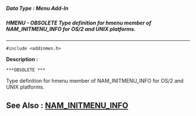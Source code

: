 ##### Data Type : Menu Add-In
##### HMENU - *OBSOLETE* Type definition for hmenu member of  NAM_INITMENU_INFO for OS/2 and UNIX platforms.
---
```
#include <addinmen.h>
```
**Description :**

	***OBSOLETE ***

Type definition for hmenu member of  NAM_INITMENU_INFO for OS/2 and UNIX 
platforms.

**See Also :**
[NAM_INITMENU_INFO](/reference/Data/NAM_INITMENU_INFO)
---
